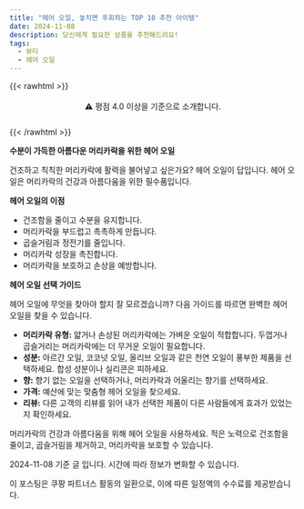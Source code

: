```yaml
---
title: "헤어 오일, 놓치면 후회하는 TOP 10 추천 아이템"
date: 2024-11-08
description: 당신에게 필요한 상품을 추천해드려요!
tags:
  - 뷰티
  - 헤어 오일
---
```

{{< rawhtml >}}<div class="toc" style="text-align: center; height: 50px; line-height: 2;">  <p>⚠️ 평점 4.0 이상을 기준으로 소개합니다.<br></p></div> {{< /rawhtml >}}

**수분이 가득한 아름다운 머리카락을 위한 헤어 오일**

건조하고 칙칙한 머리카락에 활력을 불어넣고 싶은가요? 헤어 오일이 답입니다. 헤어 오일은 머리카락의 건강과 아름다움을 위한 필수품입니다.

**헤어 오일의 이점**

* 건조함을 줄이고 수분을 유지합니다.
* 머리카락을 부드럽고 촉촉하게 만듭니다.
* 곱슬거림과 정전기를 줄입니다.
* 머리카락 성장을 촉진합니다.
* 머리카락을 보호하고 손상을 예방합니다.

**헤어 오일 선택 가이드**

헤어 오일에 무엇을 찾아야 할지 잘 모르겠습니까? 다음 가이드를 따르면 완벽한 헤어 오일을 찾을 수 있습니다.

* **머리카락 유형:** 얇거나 손상된 머리카락에는 가벼운 오일이 적합합니다. 두껍거나 곱슬거리는 머리카락에는 더 무거운 오일이 필요합니다.
* **성분:** 아르간 오일, 코코넛 오일, 올리브 오일과 같은 천연 오일이 풍부한 제품을 선택하세요. 합성 성분이나 실리콘은 피하세요.
* **향:** 향기 없는 오일을 선택하거나, 머리카락과 어울리는 향기를 선택하세요.
* **가격:** 예산에 맞는 맞춤형 헤어 오일을 찾으세요.
* **리뷰:** 다른 고객의 리뷰를 읽어 내가 선택한 제품이 다른 사람들에게 효과가 있었는지 확인하세요.

머리카락의 건강과 아름다움을 위해 헤어 오일을 사용하세요. 적은 노력으로 건조함을 줄이고, 곱슬거림을 제거하고, 머리카락을 보호할 수 있습니다.



2024-11-08 기준 글 입니다.
시간에 따라 정보가 변화할 수 있습니다.

이 포스팅은 쿠팡 파트너스 활동의 일환으로, 이에 따른 일정액의 수수료를 제공받습니다.